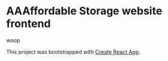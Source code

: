 # AAAffordable Storage website frontend

woop



This project was bootstrapped with [Create React App](https://github.com/facebookincubator/create-react-app).